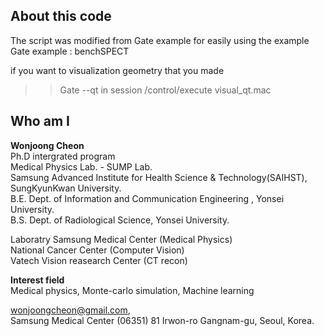 ## About this code  
The script was modified from Gate example for easily using the example 
Gate example : benchSPECT


if you want to visualization geometry that you made 
>> Gate --qt
in session
>> /control/execute visual_qt.mac 



## Who am I 
**Wonjoong Cheon**  
Ph.D intergrated program  
Medical Physics Lab. - SUMP Lab.  
Samsung Advanced Institute for Health Science & Technology(SAIHST), SungKyunKwan University.  
B.E. Dept. of Information and Communication Engineering , Yonsei University.  
B.S. Dept. of Radiological Science, Yonsei University.  

Laboratry
Samsung Medical Center (Medical Physics)  
National Cancer Center (Computer Vision)  
Vatech Vision reasearch Center (CT recon)  

**Interest field**  
Medical physics, Monte-carlo simulation, Machine learning  

wonjoongcheon@gmail.com,   
Samsung Medical Center (06351) 81 Irwon-ro Gangnam-gu, Seoul, Korea.  
